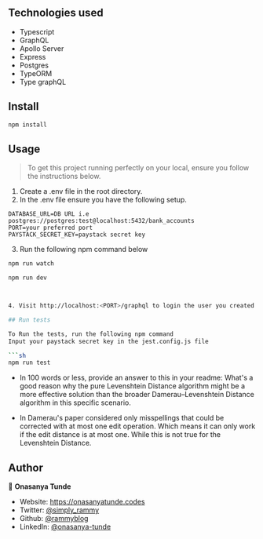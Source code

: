 ## Technologies used

- Typescript
- GraphQL
- Apollo Server
- Express
- Postgres
- TypeORM
- Type graphQL

## Install

```sh
npm install
```

## Usage

> To get this project running perfectly on your local, ensure you follow the instructions below.

1. Create a .env file in the root directory.
2. In the .env file ensure you have the following setup.

```
DATABASE_URL=DB URL i.e postgres://postgres:test@localhost:5432/bank_accounts
PORT=your preferred port
PAYSTACK_SECRET_KEY=paystack secret key
```

3. Run the following npm command below

```sh
npm run watch
```

```sh
npm run dev
```

````sh


4. Visit http://localhost:<PORT>/graphql to login the user you created.

## Run tests

To Run the tests, run the following npm command
Input your paystack secret key in the jest.config.js file

```sh
npm run test
````

- In 100 words or less, provide an answer to this in your readme: What's a good reason why the pure Levenshtein Distance algorithm might be a more effective solution than the broader Damerau–Levenshtein Distance algorithm in this specific scenario.

* In Damerau's paper considered only misspellings that could be corrected with at most one edit operation. Which means it can only work if the edit distance is at most one. While this is not true for the Levenshtein Distance.

## Author

👤 **Onasanya Tunde**

- Website: https://onasanyatunde.codes
- Twitter: [@simply_rammy](https://twitter.com/simply_rammy)
- Github: [@rammyblog](https://github.com/rammyblog)
- LinkedIn: [@onasanya-tunde](https://linkedin.com/in/onasanya-tunde)
